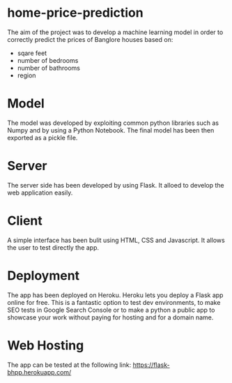 # home-price-prediction
The aim of the project was to develop a machine learning model in order to correctly predict the prices of Banglore houses based on:
- sqare feet
- number of bedrooms
- number of bathrooms
- region

# Model
The model was developed by exploiting common python libraries such as Numpy and by using a Python Notebook. The final model has been then exported as a pickle file.

# Server
The server side has been developed by using Flask. It alloed to develop the web application easily.

# Client
A simple interface has been bulit using HTML, CSS and Javascript. It allows the user to test directly the app.

# Deployment
The app has been deployed on Heroku. Heroku lets you deploy a Flask app online for free. This is a fantastic option to test dev environments, to make SEO tests in Google Search Console or to make a python a public app to showcase your work without paying for hosting and for a domain name.

# Web Hosting
The app can be tested at the following link:
https://flask-bhpp.herokuapp.com/
